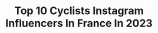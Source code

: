 ---
title: Top 10 Cyclists Instagram Influencers In France In 2023
description: >-
  Find top cyclists Instagram influencers in France in 2023. Most popular hashtags: #cycling #cyclinglife #bike.
platform: Instagram
hits: 67
text_top: See the best Instagram accounts on inBeat.
text_bottom: inBeat holds 67 Instagram influencers like this in France for you to collaborate.
profiles:
  - username: "yoyo.offredo"
    fullname: >-
      Yoann Offredo
    bio: >-
      French Pro cyclist 🇫🇷🚴🏻 for @circuswgt 🎪 Beers lover @bieredesamis 🍺 Globe-trotter 🌍 Cobbles addict @cube.bikes 🇧🇪
    location: "France"
    followers: 41422
    engagement: 1069
    commentsToLikes: 0.012471
    id: ck6u15t7cjrkd0j71xvbwp3ia
    verified: false
    hashtags: "#wantygobert, #towalkagain, #m2competition, #bieresdesamis"
  - username: "clementventurini"
    fullname: >-
      Clément
    bio: >-
      Cyclist rider @ag2rlamondiale_procyclingteam 💙❤️
    location: "France"
    followers: 18469
    engagement: 1241
    commentsToLikes: 0.005007
    id: ck5q6jf5nxmt20i112vq01kc2
    verified: false
    hashtags: "#ridebmccostarica, #ridedifferently, #ridebmc"
  - username: "maxime_bouet"
    fullname: >-
      Maxime
    bio: >-
      🇫🇷 Coureur #cycliste professionnel chez @arkeasamsic | French professional cyclist with #TeamArkeaSamsic 👨‍👧Papa de Victoire ✌️#AllezLeBlond #Cycling
    location: "France"
    followers: 10115
    engagement: 764
    commentsToLikes: 0.019131
    id: ck5zkvrrvk91k0i14678jr3ad
    verified: false
    hashtags: "#cyclisme, #cycling, #tousensemble, #provenceterredesports"
  - username: "tonythetiger_12"
    fullname: >-
      Antoine Duchesne
    bio: >-
      Canadian Pro cyclist Ambassadeur sportif @erableduquebec 🍁
    location: "France"
    followers: 9587
    engagement: 748
    commentsToLikes: 0.017139
    id: ck0w4tipu0cb70i19sqv9g8m2
    verified: true
    hashtags: "#arvi, #foiegrastoast, #criteriumdudauphine, #erableduquebec"
  - username: "lindalovescycling"
    fullname: >-
      LindaLovesCycling
    bio: >-
      🚲 Entrepreneur/ Content creator/ Cyclist 📩 LindaLovesCycling@gmail.com #Cyclist #Traveler #Outdoors #Entrepreneur
    location: "France"
    followers: 25998
    engagement: 366
    commentsToLikes: 0.041518
    id: ck9ham7i2d2f70j78e2mlpniz
    verified: false
    hashtags: "#lindalovescycling, #linda, #staysafe, #lifestyle"
  - username: "francoispervis"
    fullname: >-
      François PERVIS
    bio: >-
      🇫🇷Cyclist of French Team Sprint 🌈7x World Champion (km🥇🥇🥇🥇 keirin🥇🥇, sprint🥇) 2x🥈8x🥉 🌍2x World Record(km: 56"303, 200m: 9"347) 🇧🇷Rio Olympic medalist🥉
    location: "France"
    followers: 8004
    engagement: 1019
    commentsToLikes: 0.024751
    id: ck5hndpddnlsj0i11idpultuk
    verified: false
    hashtags: "#cyclinglife, #cyclingshots, #karpfenangeln, #cycliste"
  - username: "mariedessart_trail_cycling"
    fullname: >-
      Marie Dessart 🇧🇪
    bio: >-
      Trail+cycling+ski💕 Powered by @nutribayofficial @urbantrisports_spa Pro cyclist @lottosoudal 2019 World Champion UCI Gran Fondo 2018
    location: "France"
    followers: 4613
    engagement: 1050
    commentsToLikes: 0.023222
    id: ck5c10bmyu77x0i1164tzoe3h
    verified: false
    hashtags: "#instacycling, #cyclinglove, #nopainnogain, #yogapractice"
  - username: "paulineferrandprevot"
    fullname: >-
      Pauline FERRAND-PREVOT
    bio: >-
      Professional cyclist🇫🇷 6X world champion Riding for @absoluteabsalon_bmc @energiedusport Mum of @mauricette_ferrandprevot 🐰 rp@paulineferrandprevot.fr
    location: "France"
    followers: 413475
    engagement: 377
    commentsToLikes: 0.004381
    id: ck0u9uiqlartj0i194f4gofz2
    verified: true
    hashtags: "#stretchyourlimits, #sorrynotsorry, #houhouestil, #unirnosenergies"
  - username: "jacovangass"
    fullname: >-
      Jaco van Gass
    bio: >-
      🚴🏻‍♂️ Champion Para-Cyclist 📢 Motivational Speaker 🏔 Adventurer 👷🏽‍♂️ @thewigleygroup 🏡 @assetacademyuk 🚵🏼‍♀️ @thinairsports
    location: "France"
    followers: 10508
    engagement: 447
    commentsToLikes: 0.010860
    id: ck6tqj2slrr600j71l6ra6sih
    verified: false
    hashtags: "#lovecycling, #fit, #cyclingshot, #cyclingphoto"
  - username: "marion.vlt"
    fullname: >-
      Marion Vlt
    bio: >-
      Agrégée d'anglais, cycliste (du dimanche 😅) et maman ✌️ // High school teacher, cyclist and mom✌️ 🇫🇷
    location: "France"
    followers: 36949
    engagement: 253
    commentsToLikes: 0.029257
    id: ckaozj4avm40h0i78386fzwh8
    verified: false
    hashtags: "#cycling, #workout, #womencycling, #cyclisme"
---